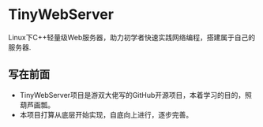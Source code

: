 TinyWebServer
===========
Linux下C++轻量级Web服务器，助力初学者快速实践网络编程，搭建属于自己的服务器.

写在前面
-----------
- TinyWebServer项目是游双大佬写的GitHub开源项目，本着学习的目的，照葫芦画瓢。
- 本项目打算从底层开始实现，自底向上进行，逐步完善。
